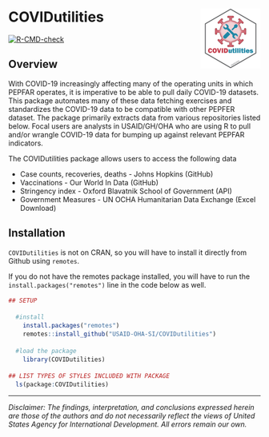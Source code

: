 
# COVIDutilities <img src='man/figures/logo.png' align="right" height="120" />

  <!-- badges: start -->
  [![R-CMD-check](https://github.com/USAID-OHA-SI/COVIDutilities/workflows/R-CMD-check/badge.svg)](https://github.com/USAID-OHA-SI/COVIDutilities/actions)
  <!-- badges: end -->


## Overview

With COVID-19 increasingly affecting many of the operating units in which PEPFAR operates, it is imperative to be able to pull daily COVID-19 datasets. This package automates many of these data fetching exercises and standardizes the COVID-19 data to be compatible with other PEPFER dataset. The package primarily extracts data from various repositories listed below. Focal users are analysts in USAID/GH/OHA who are using R to pull and/or wrangle COVID-19 data for bumping up against relevant PEPFAR indicators.  

The COVIDutilities package allows users to access the following data

  * Case counts, recoveries, deaths - Johns Hopkins (GitHub)
  * Vaccinations - Our World In Data (GitHub)
  * Stringency index - Oxford Blavatnik School of Government (API)
  * Government Measures - UN OCHA Humanitarian Data Exchange (Excel Download)

## Installation

`COVIDutilities` is not on CRAN, so you will have to install it directly from Github using `remotes`.

If you do not have the remotes package installed, you will have to run the `install.packages("remotes")` line in the code below as well.

``` r
## SETUP

  #install
    install.packages("remotes")
    remotes::install_github("USAID-OHA-SI/COVIDutilities")

  #load the package
    library(COVIDutilities)

## LIST TYPES OF STYLES INCLUDED WITH PACKAGE
  ls(package:COVIDutilities)
```


---

*Disclaimer: The findings, interpretation, and conclusions expressed herein are those of the authors and do not necessarily reflect the views of United States Agency for International Development. All errors remain our own.*
